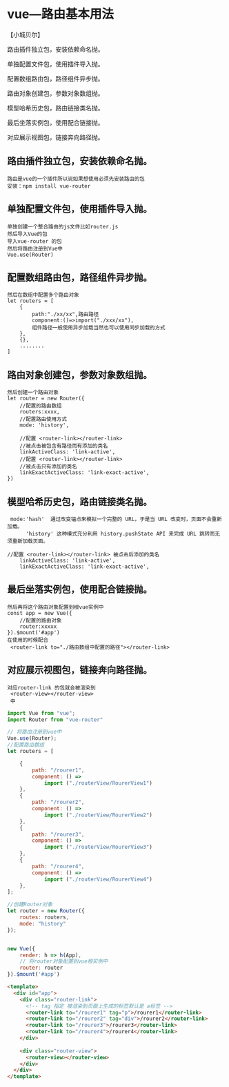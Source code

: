 # vue—路由基本用法
【小城贝尔】

路由插件独立包，安装依赖命名抛。

单独配置文件包，使用插件导入抛。

配置数组路由包，路径组件异步抛。

路由对象创建包，参数对象数组抛。

模型哈希历史包，路由链接类名抛。

最后坐落实例包，使用配合链接抛。

对应展示视图包，链接奔向路径抛。

## 路由插件独立包，安装依赖命名抛。
    路由是vue的一个插件所以说如果想使用必须先安装路由的包
    安装：npm install vue-router
## 单独配置文件包，使用插件导入抛。
    单独创建一个整合路由的js文件比如router.js
    然后导入Vue的包
    导入vue-router 的包
    然后将路由注册到Vue中
    Vue.use(Router)
## 配置数组路由包，路径组件异步抛。
    然后在数组中配置多个路由对象
    let routers = [
        {
            path:"./xx/xx",路由路径
            component:()=>import("./xxx/xx"), 
            组件路径一般使用异步加载当然也可以使用同步加载的方式
        },
        {},
        ........
    ]
## 路由对象创建包，参数对象数组抛。
    然后创建一个路由对象
    let router = new Router({
        //配置的路由数组
        routers:xxxx,
        //配置路由使用方式
        mode: 'history',
        
        //配置 <router-link></router-link>
        //被点击被包含有路径而有添加的类名
        linkActiveClass: 'link-active',
        //配置 <router-link></router-link>
        //被点击只有添加的类名
        linkExactActiveClass: 'link-exact-active',
    })
## 模型哈希历史包，路由链接类名抛。
     mode:'hash'  通过改变锚点来模拟一个完整的 URL，于是当 URL 改变时，页面不会重新加载。 
          'history' 这种模式充分利用 history.pushState API 来完成 URL 跳转而无须重新加载页面。

    //配置 <router-link></router-link> 被点击后添加的类名
        linkActiveClass: 'link-active',
        linkExactActiveClass: 'link-exact-active',
## 最后坐落实例包，使用配合链接抛。
    然后再将这个路由对象配置到根vue实例中
    const app = new Vue({
        //配置的路由对象
        router:xxxxx
    }).$mount('#app')
    在使用的时候配合
     <router-link to="./路由数组中配置的路径"></router-link>
## 对应展示视图包，链接奔向路径抛。
    对应router-link 的包就会被渲染到
     <router-view></router-view>
     中
```js
import Vue from "vue";
import Router from "vue-router"

// 将路由注册到vue中
Vue.use(Router);
//配置路由数组
let routers = [

    {
        path: "/rourer1",
        component: () =>
            import ("./routerView/RourerView1")
    },
    {
        path: "/rourer2",
        component: () =>
            import ("./routerView/RourerView2")
    },
    {
        path: "/rourer3",
        component: () =>
            import ("./routerView/RourerView3")
    },
    {
        path: "/rourer4",
        component: () =>
            import ("./routerView/RourerView4")
    },
];

//创建Router对象
let router = new Router({
    routes: routers,
    mode: "history"
});


new Vue({
    render: h => h(App),
    // 将router对象配置到vue根实例中
    router: router
}).$mount('#app')
```

```html
<template>
  <div id="app">
    <div class="router-link">
      <!-- tag 指定 被渲染到页面上生成的标签默认是 a标签 -->
      <router-link to="/rourer1" tag="p">/rourer1</router-link>
      <router-link to="/rourer2" tag="div">/rourer2</router-link>
      <router-link to="/rourer3">/rourer3</router-link>
      <router-link to="/rourer4">/rourer4</router-link>
    </div>
    
    <div class="router-view">
      <router-view></router-view>
    </div>
  </div>
</template>
```